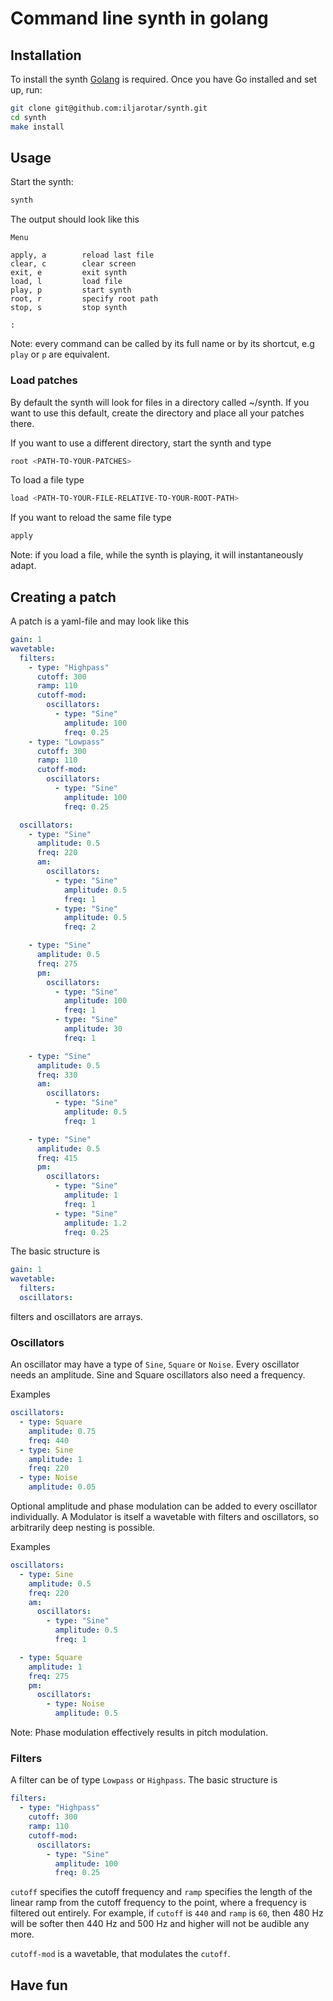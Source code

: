 # Command line synth in golang

## Installation

To install the synth [Golang](https://go.dev/doc/install) is required. Once you have Go installed and set up, run:

```bash
git clone git@github.com:iljarotar/synth.git
cd synth
make install
```

## Usage

Start the synth:

```bash
synth
```

The output should look like this

```
Menu

apply, a        reload last file
clear, c        clear screen
exit, e         exit synth
load, l         load file
play, p         start synth
root, r         specify root path
stop, s         stop synth

:
```

Note: every command can be called by its full name or by its shortcut, e.g `play` or `p` are equivalent.

### Load patches

By default the synth will look for files in a directory called ~/synth. If you want to use this default, create the directory and place all your patches there.

If you want to use a different directory, start the synth and type

```bash
root <PATH-TO-YOUR-PATCHES>
```

To load a file type

```bash
load <PATH-TO-YOUR-FILE-RELATIVE-TO-YOUR-ROOT-PATH>
```

If you want to reload the same file type

```bash
apply
```

Note: if you load a file, while the synth is playing, it will instantaneously adapt.

## Creating a patch

A patch is a yaml-file and may look like this

```yaml
gain: 1
wavetable:
  filters:
    - type: "Highpass"
      cutoff: 300
      ramp: 110
      cutoff-mod:
        oscillators:
          - type: "Sine"
            amplitude: 100
            freq: 0.25
    - type: "Lowpass"
      cutoff: 300
      ramp: 110
      cutoff-mod:
        oscillators:
          - type: "Sine"
            amplitude: 100
            freq: 0.25

  oscillators:
    - type: "Sine"
      amplitude: 0.5
      freq: 220
      am:
        oscillators:
          - type: "Sine"
            amplitude: 0.5
            freq: 1
          - type: "Sine"
            amplitude: 0.5
            freq: 2

    - type: "Sine"
      amplitude: 0.5
      freq: 275
      pm:
        oscillators:
          - type: "Sine"
            amplitude: 100
            freq: 1
          - type: "Sine"
            amplitude: 30
            freq: 1

    - type: "Sine"
      amplitude: 0.5
      freq: 330
      am:
        oscillators:
          - type: "Sine"
            amplitude: 0.5
            freq: 1

    - type: "Sine"
      amplitude: 0.5
      freq: 415
      pm:
        oscillators:
          - type: "Sine"
            amplitude: 1
            freq: 1
          - type: "Sine"
            amplitude: 1.2
            freq: 0.25
```

The basic structure is

```yaml
gain: 1
wavetable:
  filters:
  oscillators:
```

filters and oscillators are arrays.

### Oscillators

An oscillator may have a type of `Sine`, `Square` or `Noise`. Every oscillator needs an amplitude. Sine and Square oscillators also need a frequency.

Examples

```yaml
oscillators:
  - type: Square
    amplitude: 0.75
    freq: 440
  - type: Sine
    amplitude: 1
    freq: 220
  - type: Noise
    amplitude: 0.05
```

Optional amplitude and phase modulation can be added to every oscillator individually. A Modulator is itself a wavetable with filters and oscillators, so arbitrarily deep nesting is possible.

Examples

```yaml
oscillators:
  - type: Sine
    amplitude: 0.5
    freq: 220
    am:
      oscillators:
        - type: "Sine"
          amplitude: 0.5
          freq: 1

  - type: Square
    amplitude: 1
    freq: 275
    pm:
      oscillators:
        - type: Noise
          amplitude: 0.5
```

Note: Phase modulation effectively results in pitch modulation.

### Filters

A filter can be of type `Lowpass` or `Highpass`. The basic structure is

```yaml
filters:
  - type: "Highpass"
    cutoff: 300
    ramp: 110
    cutoff-mod:
      oscillators:
        - type: "Sine"
          amplitude: 100
          freq: 0.25
```

`cutoff` specifies the cutoff frequency and `ramp` specifies the length of the linear ramp from the cutoff frequency to the point, where a frequency is filtered out entirely. For example, if `cutoff` is `440` and `ramp` is `60`, then 480 Hz will be softer then 440 Hz and 500 Hz and higher will not be audible any more.

`cutoff-mod` is a wavetable, that modulates the `cutoff`.

## Have fun

